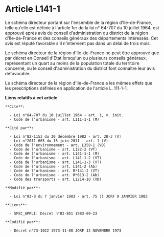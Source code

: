 # Article L141-1

Le schéma directeur portant sur l'ensemble de la région d'Ile-de-France, telle qu'elle est définie à l'article 1er de la loi
n° 64-707 du 10 juillet 1964, est approuvé après avis du conseil d'administration du district de la région d'Ile-de-France et
des conseils généraux des départements intéressés. Cet avis est réputé favorable s'il n'intervient pas dans un délai de trois
mois.

Le schéma directeur de la région d'Ile-de-France ne peut être approuvé que par décret en Conseil d'Etat lorsqu'un ou
plusieurs conseils généraux, représentant un quart au moins de la population totale du territoire concerné, ou le conseil
d'administration du district font connaître leur avis défavorable.

Le schéma directeur de la région d'Ile-de-France a les mêmes effets que les prescriptions définies en application de
l'article L. 111-1-1.

**Liens relatifs à cet article**

	**Cite**:

	  - Loi n°64-707 du 10 juillet 1964 - art. 1, v. init.
	  - Code de l'urbanisme - art. L111-1-1 (M)

	**Cité par**:

	  - Loi n°82-1153 du 30 décembre 1982 - art. 28-3 (V)
	  - Loi n°2011-665 du 15 juin 2011 - art. 1 (V)
	  - Code de l'environnement - art. L350-1 (VD)
	  - Code de l'urbanisme - art. L122-2 (VT)
	  - Code de l'urbanisme - art. L141-1-1 (M)
	  - Code de l'urbanisme - art. L141-1-2 (VT)
	  - Code de l'urbanisme - art. L141-1-3 (VT)
	  - Code de l'urbanisme - art. L141-2 (Ab)
	  - Code de l'urbanisme - art. R*141-2 (VT)
	  - Code de l'urbanisme - art. R*613-2 (Ab)
	  - Code des transports - art. L1214-10 (VD)

	**Modifié par**:

	  - Loi n°83-8 du 7 janvier 1983 - art. 75 () JORF 9 JANVIER 1983

	**Liens**:

	  - SPEC_APPLI: Décret n°83-851 1983-09-23

	**Codifié par**:

	  - Décret n°73-1022 1973-11-08 JORF 13 NOVEMBRE 1973
